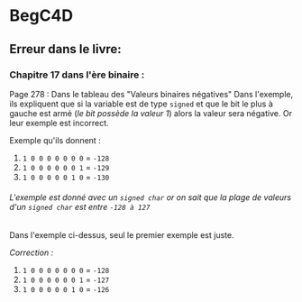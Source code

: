 # BegC4D
## Erreur dans le livre:

### Chapitre 17 dans l'ère binaire :

Page 278 :
Dans le tableau des "Valeurs binaires négatives"
Dans l'exemple, ils expliquent que si la variable est de type `signed` et que le bit le plus à gauche est armé (*le bit possède la valeur 1*) alors la valeur sera négative. Or leur exemple est incorrect.

Exemple qu'ils donnent :

1. `1 0 0 0 0 0 0 0` = `-128`
2. `1 0 0 0 0 0 0 1` = `-129`
3. `1 0 0 0 0 0 1 0` = `-130`
###### *L'exemple est donné avec un `signed char` or on sait que la plage de valeurs d'un `signed char` est entre `-128 à 127`*

Dans l'exemple ci-dessus, seul le premier exemple est juste.

*Correction :*

1. `1 0 0 0 0 0 0 0` = `-128`
2. `1 0 0 0 0 0 0 1` = `-127`
3. `1 0 0 0 0 0 1 0` = `-126`
